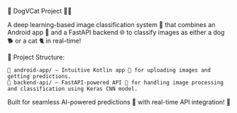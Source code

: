 🚀 DogVCat Project 🐶🐱

A deep learning-based image classification system 🧠 that combines an Android app 📱 and a FastAPI backend 🌐 to classify images as either a dog 🐕 or a cat 🐈 in real-time!

🔹 Project Structure:

    📂 android-app/ – Intuitive Kotlin app 📍 for uploading images and getting predictions.
    📂 backend-api/ – FastAPI-powered API 🔗 for handling image processing and classification using Keras CNN model.

Built for seamless AI-powered predictions 🎯 with real-time API integration! 🚀
